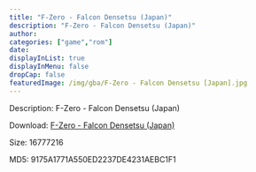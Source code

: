 ```yaml
---
title: "F-Zero - Falcon Densetsu (Japan)"
description: "F-Zero - Falcon Densetsu (Japan)"
author: 
categories: ["game","rom"]
date: 
displayInList: true
displayInMenu: false
dropCap: false
featuredImage: /img/gba/F-Zero - Falcon Densetsu [Japan].jpg
---
```


Description: F-Zero - Falcon Densetsu (Japan)

Download: <a style="text-decoration:underline;" href="https://mega.nz/#!zWQgyCQC!Kvzik9sx1ymrhU6gQAo6Bd4mL-71GXBqWuIkrLYHF_o" target = "_blank" rel = "nofollow" > F-Zero - Falcon Densetsu (Japan)</a>

Size: 16777216

MD5: 9175A1771A550ED2237DE4231AEBC1F1

